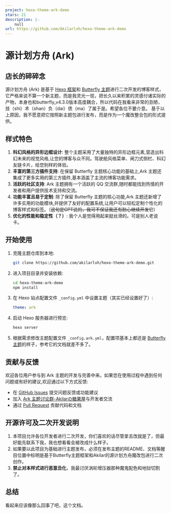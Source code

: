 ```yaml
---
project: hexo-theme-ark-demo
stars: 21
description: |-
    null
url: https://github.com/Akilarlxh/hexo-theme-ark-demo
---
```


# 源计划方舟 (Ark)

## 店长的碎碎念

源计划方舟 (Ark) 是基于 [Hexo 框架](https://hexo.io)和 [Butterfly 主题](https://butterfly.js.org)进行二次开发的博客样式，它严格来说不算一个新主题，而是我灵光一现，把长久以来积累的灵感付诸实际的产物，本身也和butterfly_v4.3.0版本高度耦合，所以代码在我看来非常的丑陋，技（shi）术（shan）负（dai）债（ma）了属于是。希望各位不要介意。
基于以上原因，我不愿意把它按照新主题包进行发布，而是作为一个魔改整合包的形式提供。



## 样式特色

1. **科幻风格的异形边框设计**: 整个主题采用了大量独特的异形边框元素,营造出科幻未来的视觉风格,让您的博客与众不同。驾驶舱风格菜单、闸刀式侧栏、科幻友链卡片，给您别样的体验。
2. **丰富的第三方插件支持**: 在保留 Butterfly 主题核心功能的基础上,Ark 主题还集成了更多实用的第三方插件,基本涵盖了主流的博客功能需求。
3. **活跃的社区支持**: Ark 主题拥有一个活跃的 QQ 交流群,随时都能找到热情的开发者和用户提供技术支持和交流。
4. **功能丰富且易于定制**: 除了保留 Butterfly 主题的核心功能,Ark 主题还新增了许多实用的功能模块,并提供了友好的配置系统,让用户可以轻松定制个性化的博客样式和标签。（~~这句是GPT说的，我可不保证我还有耐心继续开发它~~）
5. **优化的性能和稳定性（？）**: 我个人是觉得用起来挺丝滑的。可是别人老说卡。

## 开始使用

1. 克隆主题仓库到本地:

   ```bash
   git clone https://github.com/akilarlxh/hexo-theme-ark-demo.git
   ```

2. 进入项目目录并安装依赖:

   ```bash
   cd hexo-theme-ark-demo
   npm install
   ```

3. 在 Hexo 站点配置文件 `_config.yml` 中设置主题（其实已经设置好了）:

   ```yaml
   theme: ark
   ```

4. 启动 Hexo 服务器进行预览:

   ```bash
   hexo server
   ```

5. 根据需求修改主题配置文件 `_config.ark.yml`，配置项基本上都还是 [Butterfly 主题](https://butterfly.js.org)的样子，参考它的文档就差不多了。


## 贡献与反馈

欢迎各位用户参与到 Ark 主题的开发与完善中来。如果您在使用过程中遇到任何问题或有好的建议,欢迎通过以下方式反馈:

- 在 [GitHub Issues](https://github.com/akilarlxh/hexo-theme-ark-demo/issues) 提交问题反馈或功能建议
- 加入 [Ark 主题讨论群-Akilarの糖果屋](https://qm.qq.com/q/bV3g8g0tzO)与开发者交流
- 通过 [Pull Request](https://github.com/akilarlxh/hexo-theme-ark-demo/pulls) 贡献代码和文档



## 开源许可及二次开发说明

1. 本项目允许各位开发者进行二次开发，你们喜欢的话尽管拿去改就是了，但最好能先联系下我，我也想看看会被改成什么样子。
2. 如果要以此项目为基础进行主题发布，必须在发布主题的README、文档等醒目位置中标明是基于Butterfly主题框架和Akilar的源计划方舟魔改包进行二次创作。
3. **禁止对本样式进行恶意丑化**，我最讨厌涡轮增压器那种魔鬼配色和地狱切割了。

## 总结

看起来应该像那么回事了吧，这个文档。


